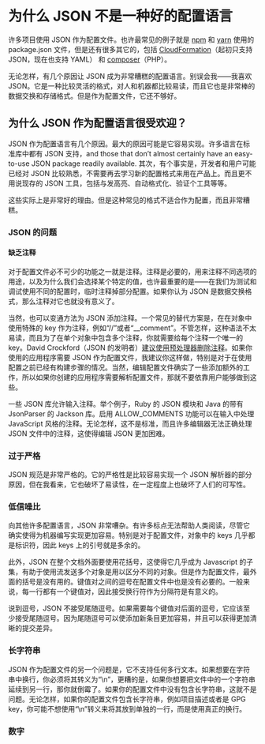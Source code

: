 # 为什么 JSON 不是一种好的配置语言

许多项目使用 JSON 作为配置文件。也许最常见的例子就是 [npm](https://wwww.npmjs.com/) 和 [yarn](https://yarnpkg.com/lang/en/) 使用的 package.json 文件，但是还有很多其它的，包括 [CloudFormation](https://aws.amazon.com/cloudformation/)（起初只支持 JSON，现在也支持 YAML） 和 [composer](https://getcomposer.org/)（PHP）。

无论怎样，有几个原因让 JSON 成为非常糟糕的配置语言。别误会我——我喜欢 JSON。它是一种比较灵活的格式，对人和机器都比较易读，而且它也是非常棒的数据交换和存储格式。但是作为配置文件，它还不够好。

## 为什么 JSON 作为配置语言很受欢迎？

JSON 作为配置语言有几个原因。最大的原因可能是它容易实现。许多语言在标准库中都有 JSON 支持，and those that don’t almost certainly have an easy-to-use JSON package readily available. 其次，有个事实是，开发者和用户可能已经对 JSON 比较熟悉，不需要再去学习新的配置格式来用在产品上。而且更不用说现存的 JSON 工具，包括与发高亮、自动格式化、验证个工具等等。

这些实际上是非常好的理由。但是这种常见的格式不适合作为配置，而且非常糟糕。

### JSON 的问题

#### 缺乏注释

对于配置文件必不可少的功能之一就是注释。注释是必要的，用来注释不同选项的用途，以及为什么我们会选择某个特定的值，也许最重要的是——在我们为测试和调试使用不同的配置时，临时注释掉部分配置。如果你认为 JSON 是数据交换格式，那么注释对它也就没有意义了。

当然，也可以变通方法为 JSON 添加注释。一个常见的替代方案是，在在对象中使用特殊的 key 作为注释，例如“//”或者“\_\_comment”。不管怎样，这种语法不太易读，而且为了在单个对象中包含多个注释，你就需要给每个注释一个唯一的 key。David Crockford（JSON 的发明者）[建议使用预处理器删除注释](https://plus.google.com/+DouglasCrockfordEsq/posts/RK8qyGVaGSr)。如果你使用的应用程序需要 JSON 作为配置文件，我建议你这样做，特别是对于在使用配置之前已经有构建步骤的情况。当然，编辑配置文件确实了一些添加额外的工作，所以如果你创建的应用程序需要解析配置文件，那就不要依靠用户能够做到这些。

一些 JSON 库允许输入注释。举个例子，Ruby 的 JSON 模块和 Java 的带有 JsonParser 的 Jackson 库。启用 ALLOW_COMMENTS 功能可以在输入中处理 JavaScript 风格的注释。无论怎样，这不是标准，而且许多编辑器无法正确处理 JSON 文件中的注释，这使得编辑 JSON 更加困难。

### 过于严格

JSON 规范是非常严格的。它的严格性是比较容易实现一个 JSON 解析器的部分原因，但在我看来，它也破坏了易读性，在一定程度上也破坏了人们的可写性。

### 低信噪比
向其他许多配置语言，JSON 非常嘈杂。有许多标点无法帮助人类阅读，尽管它确实使得为机器编写实现更加容易。特别是对于配置文件，对象中的 keys 几乎都是标识符，因此 keys 上的引号就是多余的。

此外，JSON 在整个文档外面要使用花括号，这使得它几乎成为 Javascript 的子集，有助于使用流发送多个对象是用以区分不同的对象。但是作为配置文件，最外面的括号是没有用的。键值对之间的逗号在配置文件中也是没有必要的。一般来说，每一行都有一个键值对，因此接受换行符作为分隔符是有意义的。

说到逗号，JSON 不接受尾随逗号。如果需要每个键值对后面的逗号，它应该至少接受尾随逗号。因为尾随逗号可以使添加新条目更加容易，并且可以获得更加清晰的提交差异。

### 长字符串

JSON 作为配置文件的另一个问题是，它不支持任何多行文本。如果想要在字符串中换行，你必须将其转义为“\n”，更糟的是，如果你想要把文件中的一个字符串延续到另一行，那你就倒霉了。如果你的配置文件中没有包含长字符串，这就不是问题。无论怎样，如果你的配置文件包含长字符串，例如项目描述或者是 GPG key，你可能不想使用“\n”转义来将其放到单独的一行，而是使用真正的换行。

### 数字
